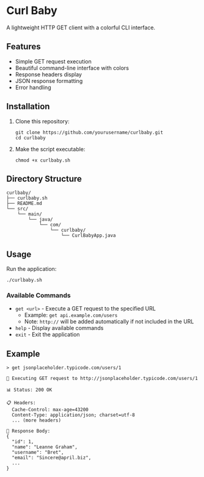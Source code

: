 # Curl Baby

A lightweight HTTP GET client with a colorful CLI interface.

## Features

- Simple GET request execution
- Beautiful command-line interface with colors
- Response headers display
- JSON response formatting
- Error handling

## Installation

1. Clone this repository:
   ```
   git clone https://github.com/yourusername/curlbaby.git
   cd curlbaby
   ```

2. Make the script executable:
   ```
   chmod +x curlbaby.sh
   ```

## Directory Structure

```
curlbaby/
├── curlbaby.sh
├── README.md
└── src/
    └── main/
        └── java/
            └── com/
                └── curlbaby/
                    └── CurlBabyApp.java
```

## Usage

Run the application:

```
./curlbaby.sh
```

### Available Commands

- `get <url>` - Execute a GET request to the specified URL
  - Example: `get api.example.com/users`
  - Note: `http://` will be added automatically if not included in the URL
- `help` - Display available commands
- `exit` - Exit the application

## Example

```
> get jsonplaceholder.typicode.com/users/1

🔄 Executing GET request to http://jsonplaceholder.typicode.com/users/1

📊 Status: 200 OK

📋 Headers:
  Cache-Control: max-age=43200
  Content-Type: application/json; charset=utf-8
  ... (more headers)

📄 Response Body:
{
  "id": 1,
  "name": "Leanne Graham",
  "username": "Bret",
  "email": "Sincere@april.biz",
  ...
}
```
